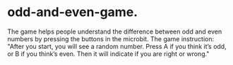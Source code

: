 # odd-and-even-game.
The game helps people understand the difference between odd and even numbers by pressing the buttons in the microbit.
The game instruction: "After you start, you will see a random number. Press A if you think it’s odd, or B if you think’s even. Then it will indicate if you are right or wrong."
